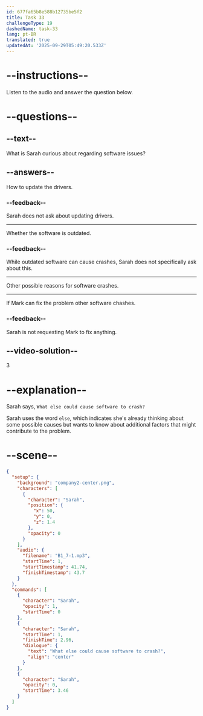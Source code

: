 ```yaml
---
id: 677fa65b8e588b12735be5f2
title: Task 33
challengeType: 19
dashedName: task-33
lang: pt-BR
translated: true
updatedAt: '2025-09-29T05:49:20.533Z'
---
```


<!-- (audio) Sarah: What else could cause software to crash? -->

# --instructions--

Listen to the audio and answer the question below.

# --questions--

## --text--

What is Sarah curious about regarding software issues?

## --answers--

How to update the drivers.

### --feedback--

Sarah does not ask about updating drivers.

---

Whether the software is outdated.

### --feedback--

While outdated software can cause crashes, Sarah does not specifically ask about this.

---

Other possible reasons for software crashes.

---

If Mark can fix the problem other software chashes.

### --feedback--

Sarah is not requesting Mark to fix anything.

## --video-solution--

3

# --explanation--

Sarah says, `What else could cause software to crash?`

Sarah uses the word `else`, which indicates she's already thinking about some possible causes but wants to know about additional factors that might contribute to the problem.

# --scene--

```json
{
  "setup": {
    "background": "company2-center.png",
    "characters": [
      {
        "character": "Sarah",
        "position": {
          "x": 50,
          "y": 0,
          "z": 1.4
        },
        "opacity": 0
      }
    ],
    "audio": {
      "filename": "B1_7-1.mp3",
      "startTime": 1,
      "startTimestamp": 41.74,
      "finishTimestamp": 43.7
    }
  },
  "commands": [
    {
      "character": "Sarah",
      "opacity": 1,
      "startTime": 0
    },
    {
      "character": "Sarah",
      "startTime": 1,
      "finishTime": 2.96,
      "dialogue": {
        "text": "What else could cause software to crash?",
        "align": "center"
      }
    },
    {
      "character": "Sarah",
      "opacity": 0,
      "startTime": 3.46
    }
  ]
}
```

